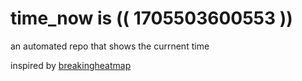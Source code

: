 # time_now is (( 1705503600553 ))

an automated repo that shows the currnent time

inspired by [breakingheatmap](https://github.com/breakingheatmap/breakingheatmap)